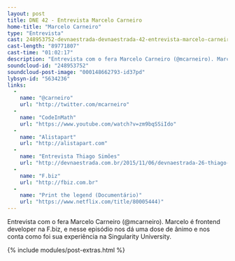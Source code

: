 ```yaml
---
layout: post
title: DNE 42 - Entrevista Marcelo Carneiro
home-title: "Marcelo Carneiro"
type: "Entrevista"
cast: 248953752-devnaestrada-devnaestrada-42-entrevista-marcelo-carneiro.mp3
cast-length: "89771807"
cast-time: "01:02:17"
description: "Entrevista com o fera Marcelo Carneiro (@mcarneiro). Marcelo é frontend developer na F.biz, e nesse episódio nos dá uma dose de ânimo e nos conta como foi sua experiência na Singularity University."
soundcloud-id: "248953752"
soundcloud-post-image: "000148662793-id37pd"
lybsyn-id: "5634236"
links:
  -
    name: "@carneiro"
    url: "http://twitter.com/mcarneiro"
  -
    name: "CodeInMath"
    url: "https://www.youtube.com/watch?v=zm9bqSSiIdo"
  -
    name: "Alistapart"
    url: "http://alistapart.com"
  -
    name: "Entrevista Thiago Simões"
    url: "http://devnaestrada.com.br/2015/11/06/devnaestrada-26-thiago-simoes.html"
  -
    name: "F.biz"
    url: "http://fbiz.com.br"
  -
    name: "Print the legend (Documentário)"
    url: "https://www.netflix.com/title/80005444)"
---
```


Entrevista com o fera Marcelo Carneiro (@mcarneiro). Marcelo é frontend developer na F.biz, e nesse episódio nos dá uma dose de ânimo e nos conta como foi sua experiência na Singularity University.

{% include modules/post-extras.html %}
